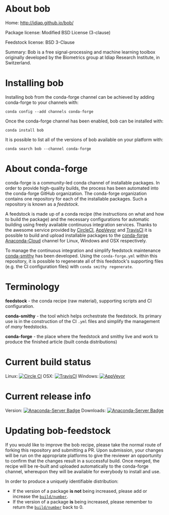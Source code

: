 About bob
=========

Home: http://idiap.github.io/bob/

Package license: Modified BSD License (3-clause)

Feedstock license: BSD 3-Clause

Summary: Bob is a free signal-processing and machine learning toolbox originally developed by the Biometrics group at Idiap Research Institute, in Switzerland.



Installing bob
==============

Installing bob from the conda-forge channel can be achieved by adding conda-forge to your channels with:

```
conda config --add channels conda-forge
```

Once the conda-forge channel has been enabled, bob can be installed with:

```
conda install bob
```

It is possible to list all of the versions of bob available on your platform with:

```
conda search bob --channel conda-forge
```


About conda-forge
=================

conda-forge is a community-led conda channel of installable packages.
In order to provide high-quality builds, the process has been automated into the
conda-forge GitHub organization. The conda-forge organization contains one repository 
for each of the installable packages. Such a repository is known as a *feedstock*.

A feedstock is made up of a conda recipe (the instructions on what and how to build
the package) and the necessary configurations for automatic building using freely
available continuous integration services. Thanks to the awesome service provided by
[CircleCI](https://circleci.com/), [AppVeyor](http://www.appveyor.com/)
and [TravisCI](https://travis-ci.org/) it is possible to build and upload installable
packages to the [conda-forge](https://anaconda.org/conda-forge)
[Anaconda-Cloud](http://docs.anaconda.org/) channel for Linux, Windows and OSX respectively.

To manage the continuous integration and simplify feedstock maintenance
[conda-smithy](http://github.com/conda-forge/conda-smithy) has been developed.
Using the ``conda-forge.yml`` within this repository, it is possible to regenerate all of
this feedstock's supporting files (e.g. the CI configuration files) with ``conda smithy regenerate``.


Terminology
===========

**feedstock** - the conda recipe (raw material), supporting scripts and CI configuration.

**conda-smithy** - the tool which helps orchestrate the feedstock.
                   Its primary use is in the construction of the CI ``.yml`` files
                   and simplify the management of *many* feedstocks.

**conda-forge** - the place where the feedstock and smithy live and work to
                  produce the finished article (built conda distributions)

Current build status
====================

Linux: [![Circle CI](https://circleci.com/gh/conda-forge/bob-feedstock.svg?style=svg)](https://circleci.com/gh/conda-forge/bob-feedstock)
OSX: [![TravisCI](https://travis-ci.org/conda-forge/bob-feedstock.svg?branch=master)](https://travis-ci.org/conda-forge/bob-feedstock) 
Windows: [![AppVeyor](https://ci.appveyor.com/api/projects/status/github/conda-forge/bob-feedstock?svg=True)](https://ci.appveyor.com/project/conda-forge/bob-feedstock/branch/master)

Current release info
====================
Version: [![Anaconda-Server Badge](https://anaconda.org/conda-forge/bob/badges/version.svg)](https://anaconda.org/conda-forge/bob)
Downloads: [![Anaconda-Server Badge](https://anaconda.org/conda-forge/bob/badges/downloads.svg)](https://anaconda.org/conda-forge/bob)


Updating bob-feedstock
======================

If you would like to improve the bob recipe, please take the normal
route of forking this repository and submitting a PR. Upon submission, your changes will
be run on the appropriate platforms to give the reviewer an opportunity to confirm that the
changes result in a successful build. Once merged, the recipe will be re-built and uploaded
automatically to the conda-forge channel, whereupon they will be available for everybody to
install and use.

In order to produce a uniquely identifiable distribution:
 * If the version of a package **is not** being increased, please add or increase
   the [``build/number``](http://conda.pydata.org/docs/building/meta-yaml.html#build-number-and-string). 
 * If the version of a package **is** being increased, please remember to return
   the [``build/number``](http://conda.pydata.org/docs/building/meta-yaml.html#build-number-and-string)
   back to 0.
